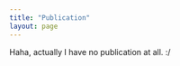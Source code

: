 ```yaml
---
title: "Publication"
layout: page
---
```

<html lang="en">
    <head>
        <meta charset="UTF-8">
        <title>Publication</title>
    </head>
    <body>
        <p>
        Haha, actually I have no publication at all. :/
        </p>
    </body>
</html>
